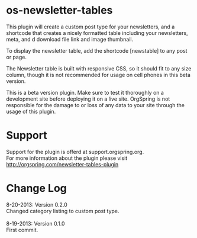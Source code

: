 os-newsletter-tables
====================

This plugin will create a custom post type for your newsletters, and a shortcode that creates 
a nicely formatted table including your newsletters, meta, and d download file link and image thumbnail.

To display the newsletter table, add the shortcode [newstable] to any post or page.

The Newsletter table is built with responsive CSS, so it should fit to any size column, though it 
is not recommended for usage on cell phones in this beta version.

This is a beta version plugin. Make sure to test it thoroughly on a development site before deploying it on a live site.
OrgSpring is not responsible for the damage to or loss of any data to your site through the usage of this plugin.


Support
====================

Support for the plugin is offerd at support.orgspring.org.<br/>
For more information about the plugin please visit <a href="http://orgspring.com/newsletter-tables-plugin">http://orgspring.com/newsletter-tables-plugin</a>



Change Log
====================

8-20-2013: Version 0.2.0<br/>
Changed category listing to custom post type.
<br/><br/>
8-19-2013: Version 0.1.0<br/>
First commit.
